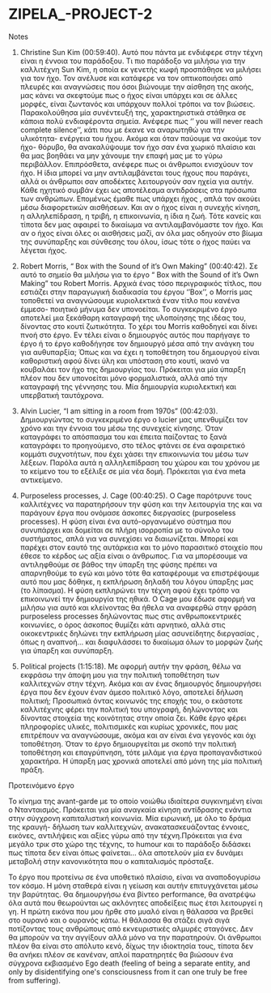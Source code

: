 # ZIPELA_-PROJECT-2
Notes


1.	Christine Sun Kim (00:59:40).
Αυτό που πάντα με ενδιέφερε στην τέχνη είναι η έννοια του παράδοξου. Τι πιο παράδοξο να μιλήσω για την καλλιτέχνη Sun Kim, η οποία εκ γενετής κωφή  προσπάθησε να μιλήσει για τον ήχο. Τον ανέλυσε και κατάφερε να τον οπτικοποιήσει από πλευρές και αναγνώσεις που όσοι βιώνουμε την αίσθηση της ακοής, μας κάνει να σκεφτούμε πως ο ήχος είναι υπάρχει και σε άλλες μορφές, είναι ζωντανός και υπάρχουν πολλοί τρόποι να τον βιώσεις.
Παρακολούθησα μία συνέντευξή της, χαρακτηριστικά στάθηκα σε κάποια πολύ ενδιαφέροντα σημεία. Ανέφερε πως ‘’ you will never reach complete silence’’, κάτι που με έκανε να αναρωτηθώ για την υλικότητα- ενέργεια του ήχου. Ακόμα και όταν παύουμε να ακούμε τον ήχο- θόρυβο, θα ανακαλύψουμε τον ήχο σαν ένα χωρικό πλαίσιο και θα μας βοηθάει να μην χάνουμε την επαφή μας με το γύρω περιβάλλον. Επιπρόσθετα, ανέφερε πως οι άνθρωποι ενισχύουν τον ήχο. Η ίδια μπορεί να μην αντιλαμβάνεται τους ήχους που παράγει, αλλά οι άνθρωποι σαν αποδέκτες λειτουργούν σαν ηχεία για αυτήν. Κάθε ηχητικό συμβάν έχει ως αποτέλεσμα αντιδράσεις στα πρόσωπα των ανθρώπων. Επομένως έμαθε πως υπάρχει ήχος , απλά τον ακούει μέσω διαφορετικών αισθήσεων. Και αν ο ήχος είναι η συνεχής κίνηση, η αλληλεπίδραση, η τριβή, η επικοινωνία, η ίδια η ζωή. Τότε κανείς και τίποτα δεν μας αφαιρεί το δικαίωμα να αντιλαμβανόμαστε τον ήχο. Και αν ο ήχος είναι όλες οι αισθήσεις μαζί, αν όλα μας οδηγούν στο βίωμα της συνύπαρξης και σύνθεσης του όλου, ίσως τότε ο ήχος παύει να λέγεται ήχος.

2.	Robert Morris, “ Box with the Sound of it’s Own Making” (00:40:42).
Σε αυτό το σημείο θα μιλήσω για το έργο “ Box with the Sound of it’s Own Making” του Robert  Morris. Αρχικά ένας τόσο περιγραφικός τίτλος, που εστιάζει στην παραγωγική διαδικασία του έργου ‘’Box’’, ο Morris μας τοποθετεί να αναγνώσουμε κυριολεκτικά έναν τίτλο που κανένα έμμεσο- ποιητικό μήνυμα δεν υπονοείται. Το συγκεκριμένο έργο αποτελεί μια ξεκάθαρη καταγραφή της υλοποίησης της ιδέας του, δίνοντας στο κουτί ζωτικότητα. Το χέρι του Morris καθοδηγεί και δίνει πνοή στο έργο. Εν τέλει είναι ο δημιουργός αυτός που παρήγαγε το έργο ή το έργο καθοδήγησε τον δημιουργό μέσα από την ανάγκη του για αυθυπαρξία; Όπως και να έχει η τοποθέτηση του δημιουργού είναι καθοριστική αφού δίνει ύλη και υπόσταση στο κουτί, ικανό να κουβαλάει τον ήχο της δημιουργίας του. Πρόκειται για μία ύπαρξη πλέον που δεν υπονοείται μόνο φορμαλιστικά, αλλά από την καταγραφή της γέννησης του. Μία δημιουργία κυριολεκτική και υπερβατική ταυτόχρονα.

3.	Alvin Lucier,  “I am sitting in a room from 1970s” (00:42:03).
Δημιουργώντας το συγκεκριμένο έργο ο lucier μας υπενθυμίζει τον χρόνο και την έννοια του μέσω της συνεχείς κίνησης. Όταν καταγράφει το απόσπασμα του και έπειτα παίζοντας το ξανά καταγράφει το προηγούμενο, στο τέλος φτάνει σε ένα αφαιρετικό κομμάτι συχνοτήτων, που έχει χάσει την επικοινωνία του μέσω των λέξεων. Παρόλα αυτά η αλληλεπίδραση του χώρου και του χρόνου με το κείμενο του το εξέλιξε σε μία νέα δομή. Πρόκειται για ένα meta αντικείμενο.


4.	Purposeless processes, J. Cage (00:40:25).
O Cage παρότρυνε τους καλλιτέχνες να παρατηρήσουν την φύση και την λειτουργία της και να παράγουν έργα που ονόμασε άσκοπες διεργασίες (purposeless processes). Η φύση είναι ένα αυτό-οργανωμένο σύστημα που συνυπάρχει και δομείται σε πλήρη ισορροπία με το σύνολο του συστήματος, απλά για να συνεχίσει να διαιωνίζεται. Μπορεί και παρέχει στον εαυτό της αυτάρκεια και το μόνο παρασιτικό στοιχείο που έθεσε το κέρδος ως αξία είναι ο άνθρωπος. Για να μπορέσουμε να αντιληφθούμε σε βάθος την ύπαρξη της φύσης πρέπει να απαρνηθούμε το εγώ και μόνο τότε θα καταφέρουμε να επιστρέψουμε αυτό που μας δόθηκε, η εκπλήρωση δηλαδή του λόγου ύπαρξης μας (το λίπασμα). Η φύση εκπληρώνει την τέχνη αφού έχει τρόπο να επικοινωνεί την δημιουργία της ηθικά. Ο Cage μου έδωσε αφορμή να μιλήσω για αυτό και κλείνοντας θα ήθελα να αναφερθώ στην φράση purposeless processes  δηλώνοντας πως στις ανθρωποκεντρικές κοινωνίες,  ο όρος άσκοπος θυμίζει κάτι αρνητικό, αλλά στις οικοκεντρικές δηλώνει την εκπλήρωση μίας ασυνείδητης διεργασίας , όπως η αναπνοή… και διαφυλάσσει το δικαίωμα όλων το μορφών ζωής για ύπαρξη και συνύπαρξη.


5.	Political projects (1:15:18).
Με αφορμή αυτήν την φράση, θέλω να εκφράσω την άποψη μου για την πολιτική τοποθέτηση των καλλιτεχνών στην τέχνη. Ακόμα και αν ένας δημιουργός δημιουργήσει έργα που δεν έχουν έναν άμεσο πολιτικό λόγο, αποτελεί δήλωση πολιτική;
Προσωπικά όντας κοινωνός της εποχής του, ο εκάστοτε καλλιτέχνης φέρει την πολιτική του υπογραφή, δηλώνοντας και δίνοντας στοιχεία της κοινότητας στην οποία ζει. Κάθε έργο φέρει πληροφορίες υλικές, πολιτισμικές και κυρίως χρονικές, που μας επιτρέπουν να αναγνώσουμε, ακόμα και αν είναι ένα γεγονός και όχι τοποθέτηση. Όταν το έργο δημιουργείται με σκοπό την πολιτική τοποθέτηση και επαγρύπνηση, τότε μιλάμε για έργα προπαγανδιστικού χαρακτήρα.
Η ύπαρξη μας  χρονικά αποτελεί από μόνη της μία πολιτική πράξη.

Προτεινόμενο έργο

Το κίνημα της avant-garde με το οποίο νοιώθω ιδιαίτερα συγκινημένη είναι ο Ντανταισμός. Πρόκειται για μία αναγκαία κίνηση αντίδρασης ενάντια στην σύγχρονη καπιταλιστική κοινωνία. Μία ειρωνική, με όλο το δράμα της κραυγή- δήλωση των καλλιτεχνών, ανακατασκευάζοντας έννοιες, εικόνες, αντιλήψεις και αξίες γύρω από την τέχνη.Πρόκειται για ένα μεγάλο τρικ στο χώρο της τέχνης, το humour και το παράδοξο διδάσκει πως τίποτα δεν είναι όπως φαίνεται… όλα αποτελούν μία εν δυνάμει μεταβολή στην κανονικότητα που ο καπιταλισμός πρόσταξε.

Το έργο που προτείνω σε ένα υποθετικό πλαίσιο, είναι να αναποδογυρίσω τον κόσμο. Η μόνη σταθερά είναι η γείωση και αυτήν επιτυγχάνεται μέσω την βαρύτητας. Θα δημιουργήσω ένα βίντεο performance, θα ανατρέψω όλα αυτά που θεωρούνται ως ακλόνητες αποδείξεις πως έτσι λειτουργεί η γη. Η πρώτη εικόνα που μου ήρθε στο μυαλό είναι η θάλασσα να βρεθεί στο ουρανό και ο ουρανός κάτω. Η θάλασσα θα στάζει σιγά σιγά ποτίζοντας τους ανθρώπους από εκνευριστικές αλμυρές σταγόνες. Δεν θα μπορούν να την αγγίξουν αλλά μόνο να την παρατηρούν. Οι άνθρωποι πλέον θα είναι στο απόλυτο κενό, δίχως την ιδιοκτησία τους, τίποτα δεν θα ανήκει πλέον σε κανέναν, απλοί παρατηρητές θα βιώσουν ένα σύγχρονα εκβιασμένο Ego death (feeling of being a separate entity, and only by disidentifying one's consciousness from it can one truly be free from suffering).

